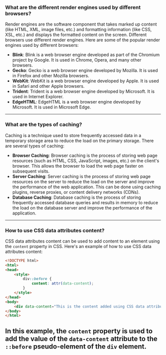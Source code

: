 ### What are the different render engines used by different browsers?
Render engines are the software component that takes marked up content (like HTML, XML, image files, etc.) and formatting information (like CSS, XSL, etc.) and displays the formatted content on the screen. Different browsers use different render engines. Here are some of the popular render engines used by different browsers:
- **Blink**: Blink is a web browser engine developed as part of the Chromium project by Google. It is used in Chrome, Opera, and many other browsers.
- **Gecko**: Gecko is a web browser engine developed by Mozilla. It is used in Firefox and other Mozilla browsers.
- **WebKit**: WebKit is a web browser engine developed by Apple. It is used in Safari and other Apple browsers.
- **Trident**: Trident is a web browser engine developed by Microsoft. It is used in Internet Explorer.
- **EdgeHTML**: EdgeHTML is a web browser engine developed by Microsoft. It is used in Microsoft Edge.
---

### What are the types of caching?
Caching is a technique used to store frequently accessed data in a temporary storage area to reduce the load on the primary storage. There are several types of caching:
- **Browser Caching**: Browser caching is the process of storing web page resources (such as HTML, CSS, JavaScript, images, etc.) on the client's browser. This allows the browser to load the web page faster on subsequent visits.
- **Server Caching**: Server caching is the process of storing web page resources on the server to reduce the load on the server and improve the performance of the web application. This can be done using caching plugins, reverse proxies, or content delivery networks (CDNs).
- **Database Caching**: Database caching is the process of storing frequently accessed database queries and results in memory to reduce the load on the database server and improve the performance of the application.
---
### How to use CSS data attributes content?
CSS data attributes content can be used to add content to an element using the `content` property in CSS. Here's an example of how to use CSS data attributes content:
```html
<!DOCTYPE html>
<html>
<head>
    <style>
        div::before {
            content: attr(data-content);
        }
    </style>
</head>
<body>
    <div data-content="This is the content added using CSS data attributes content"></div>
</body>
</html>
```
In this example, the `content` property is used to add the value of the `data-content` attribute to the `::before` pseudo-element of the `div` element.
---